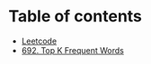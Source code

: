 # Table of contents

* [Leetcode](README.md)
* [692. Top K Frequent Words](692.-top-k-frequent-words.md)

